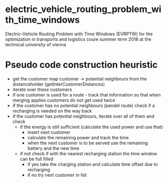 # electric_vehicle_routing_problem_with_time_windows
Electric-Vehicle Routing Problem with Time Windows (EVRPTW) for the optimization in transports and logistics coure summer term 2018 at the technical university of vienna


# Pseudo code construction heuristic

* get the customer map customer -> potential neighbours from the distanceholder (getInterCustomerDistances)
* iterate over these customers
* if one customer is used for a route - track that information so that when merging applies customers do not get used twice
* if the customer has no potential neighbours (pendel route) check if a recharging is needed on the way back
* if the customer has potential neighbours, iterate over all of them and check
    * if the energy is still sufficient (calculate the used power and use that)
        * insert next customer
        * calculate the remaining power and track the time
        * when the next customer is to be served use the remaining battery and the new time
    * if not check if with the nearest recharging station the time window can be full filled
        * if yes take the charging station and calculate time offset due to recharging
        * if no try next customer in list
       